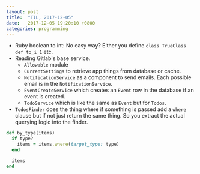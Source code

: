 ```yaml
---
layout: post
title:  "TIL, 2017-12-05"
date:   2017-12-05 19:20:10 +0800
categories: programming
---
```


- Ruby boolean to int: No easy way? Either you define `class TrueClass def to_i 1` etc.
- Reading Gitlab's base service.
  - `Allowable` module
  - `CurrentSettings` to retrieve app things from database or cache.
  - `NotificationService` as a component to send emails. Each possible email is in the `NotificationService`.
  - `EventCreateService` which creates an `Event` row in the database if an event is created.
  - `TodoService` which is like the same as `Event` but for `Todos`.
- `TodosFinder` does the thing where if something is passed add a `where` clause but if not just return the same thing. So you extract the actual querying logic into the finder.

``` ruby
def by_type(items)
  if type?
    items = items.where(target_type: type)
  end

  items
end
```

